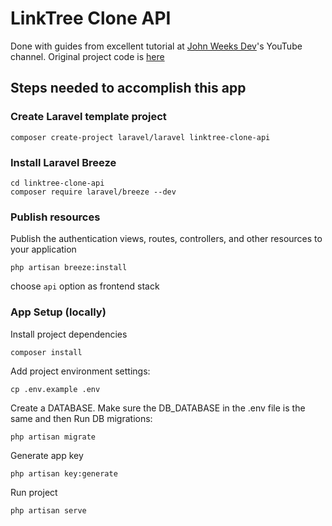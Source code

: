 # LinkTree Clone API

Done with guides from excellent tutorial at [John Weeks Dev](https://www.youtube.com/@johnweeksdev)'s YouTube channel.
Original project code is [here](https://github.com/John-Weeks-Dev/linktree-clone-api)

## Steps needed to accomplish this app

### Create Laravel template project
```
composer create-project laravel/laravel linktree-clone-api
```

### Install Laravel Breeze

```
cd linktree-clone-api
composer require laravel/breeze --dev
```

### Publish resources
Publish the authentication views, routes, controllers, and other resources to your application
```
php artisan breeze:install
```
choose `api` option as frontend stack


### App Setup (locally)
Install project dependencies
```
composer install 
```
Add project environment settings:
```
cp .env.example .env 
```
Create a DATABASE. Make sure the DB_DATABASE in the .env file is the same and then Run DB migrations:
```
php artisan migrate
```
Generate app key
```
php artisan key:generate
```
Run project
```
php artisan serve
```
